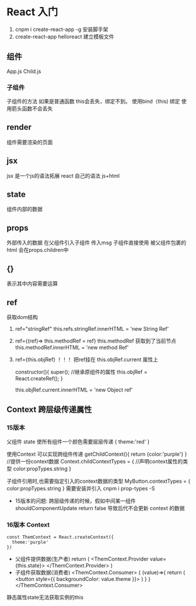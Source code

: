 # React 入门

1. cnpm i create-react-app -g  安装脚手架
2. create-react-app helloreact 建立模板文件

## 组件
App.js
Child.js

### 子组件
子组件的方法 如果是普通函数 this会丢失，绑定不到。 使用bind（this) 绑定
使用箭头函数不会丢失

## render
组件需要渲染的页面

## jsx
jsx 是一个js的语法拓展
react 自己的语法  js+html

## state
组件内部的数据

## props
外部传入的数据
在父组件引入子组件  传入msg 子组件直接使用
被父组件包裹的html 会在props.children中

## {}
表示其中内容需要运算

## ref
获取dom结构
1. ref="stringRef"
    this.refs.stringRef.innerHTML = 'new String Ref'
    
2. ref={(ref)=> this.methodRef = ref} 
    this.methodRef 获取到了当前节点
    this.methodRef.innerHTML = 'new method Ref'

3. ref={this.objRef}    ！！！
    把ref挂在 this.objRef.current 属性上

    constructor(){
    super();  //继承原组件的属性
    this.objRef = React.createRef();
    }

    this.objRef.current.innerHTML = 'new Object ref'

## Context 跨层级传递属性
### 15版本
  父组件  state  使所有组件一个颜色需要层层传递
  {
    theme:'red'
  }

  使用Context 可以实现跨组件传递
  getChildContext(){ return {color:'purple'} }  //提供一份context数据
  Context.childContextTypes = {   //声明context属性的类型
    color:propTypes.string
  }

  子组件引用时,也需要指定引入的context数据的类型
  MyButton.contextTypes = {
    color:propTypes.string
  }
  需要安装并引入  cnpm i prop-types -S

  - 15版本的问题: 跨层级传递的时候，假如中间某一组件 shouldComponentUpdate return false 
    导致后代不会更新 context 的数据


### 16版本 Context
    const ThemContext = React.createContext({
      theme:'purple'
    })
  - 父组件提供数据(生产者)
      return (
        <ThemContext.Provider value={this.state}>
        </ThemContext.Provider>
      )
  - 子组件获取数据(消费者)
      <ThemContext.Consumer>
          {
            (value)=>{
              return (
                <button style={{ backgroundColor: value.theme }}>
                </button>
              )
            }
          }
      </ThemContext.Consumer>

  静态属性state无法获取实例的this
